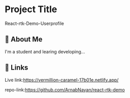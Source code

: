 
# Project Title

React-rtk-Demo-Userprofile


## 🚀 About Me
I'm a student and learing developing...


## 🔗 Links
Live link:https://vermillion-caramel-17b01e.netlify.app/

repo-link:https://github.com/ArnabNayan/react-rtk-demo

